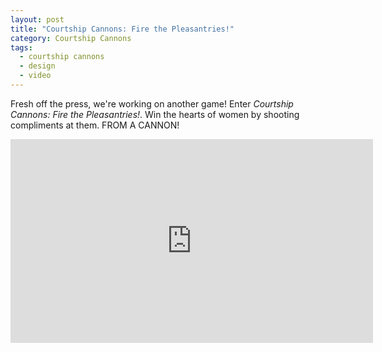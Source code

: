 ```yaml
---
layout: post
title: "Courtship Cannons: Fire the Pleasantries!"
category: Courtship Cannons
tags:
  - courtship cannons
  - design
  - video
---
```


Fresh off the press, we're working on another game! Enter _Courtship Cannons: Fire the Pleasantries!_. Win the hearts of women by shooting compliments at them. FROM A CANNON!

<iframe src="http://player.vimeo.com/video/20971020?title=0&amp;byline=0&amp;portrait=0&amp;color=fc575e" width="580" height="326" frameborder="0"></iframe>
